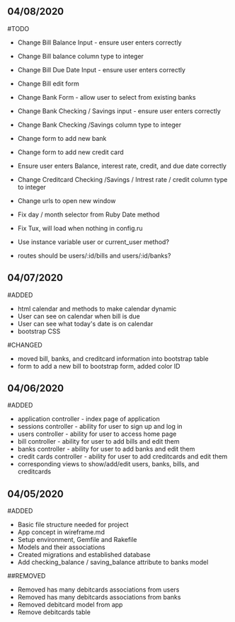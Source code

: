 ## 04/08/2020
#TODO
- Change Bill Balance Input - ensure user enters correctly
- Change Bill balance column type to integer
- Change Bill Due Date Input - ensure user enters correctly
- Change Bill edit form

- Change Bank Form - allow user to select from existing banks
- Change Bank Checking / Savings input - ensure user enters correctly
- Change Bank Checking /Savings column type to integer
- Change form to add new bank

- Change form to add new credit card
- Ensure user enters Balance, interest rate, credit, and due date correctly
- Change Creditcard Checking /Savings / Intrest rate / credit column type to integer

- Change urls to open new window
- Fix day / month selector from Ruby Date method
- Fix Tux, will load when nothing in config.ru
- Use instance variable user or current_user method?
- routes should be users/:id/bills and users/:id/banks?

## 04/07/2020
#ADDED
- html calendar and methods to make calendar dynamic
- User can see on calendar when bill is due
- User can see what today's date is on calendar
- bootstrap CSS

#CHANGED
- moved bill, banks, and creditcard information into bootstrap table
- form to add a new bill to bootstrap form, added color ID

## 04/06/2020
#ADDED
- application controller - index page of application
- sessions controller - ability for user to sign up and log in
- users controller - ability for user to access home page
- bill controller - ability for user to add bills and edit them
- banks controller - ability for user to add banks and edit them
- credit cards controller - ability for user to add creditcards and edit them
- corresponding views to show/add/edit users, banks, bills, and creditcards

## 04/05/2020
#ADDED
- Basic file structure needed for project
- App concept in wireframe.md
- Setup environment, Gemfile and Rakefile
- Models and their associations
- Created migrations and established database
- Add checking_balance / saving_balance attribute to banks model

##REMOVED
- Removed has many debitcards associations from users
- Removed has many debitcards associations from banks
- Removed debitcard model from app
- Remove debitcards table
